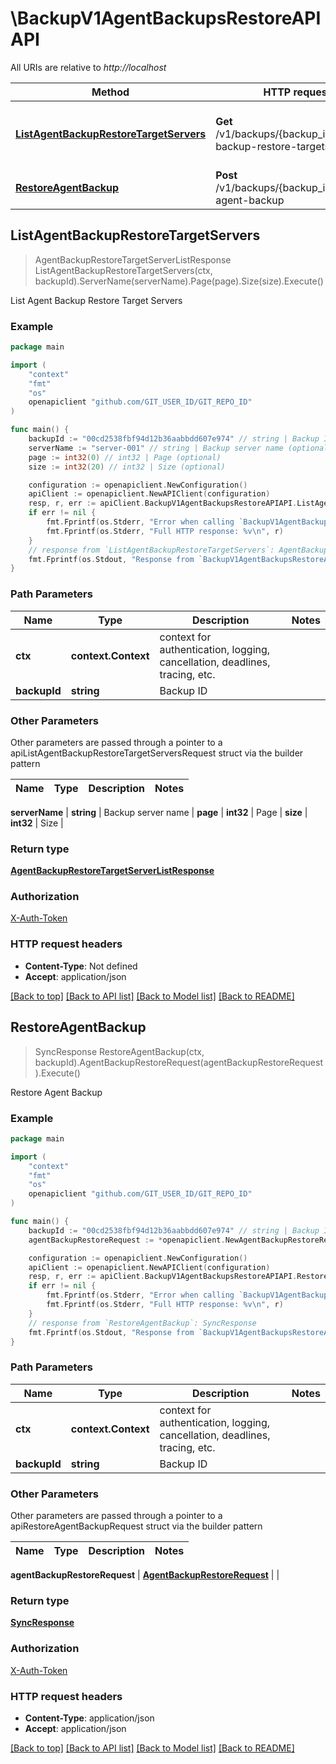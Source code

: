 # \BackupV1AgentBackupsRestoreAPIAPI

All URIs are relative to *http://localhost*

Method | HTTP request | Description
------------- | ------------- | -------------
[**ListAgentBackupRestoreTargetServers**](BackupV1AgentBackupsRestoreAPIAPI.md#ListAgentBackupRestoreTargetServers) | **Get** /v1/backups/{backup_id}/agent-backup-restore-targets | List Agent Backup Restore Target Servers
[**RestoreAgentBackup**](BackupV1AgentBackupsRestoreAPIAPI.md#RestoreAgentBackup) | **Post** /v1/backups/{backup_id}/restore-agent-backup | Restore Agent Backup



## ListAgentBackupRestoreTargetServers

> AgentBackupRestoreTargetServerListResponse ListAgentBackupRestoreTargetServers(ctx, backupId).ServerName(serverName).Page(page).Size(size).Execute()

List Agent Backup Restore Target Servers



### Example

```go
package main

import (
	"context"
	"fmt"
	"os"
	openapiclient "github.com/GIT_USER_ID/GIT_REPO_ID"
)

func main() {
	backupId := "00cd2538fbf94d12b36aabbdd607e974" // string | Backup ID
	serverName := "server-001" // string | Backup server name (optional)
	page := int32(0) // int32 | Page (optional)
	size := int32(20) // int32 | Size (optional)

	configuration := openapiclient.NewConfiguration()
	apiClient := openapiclient.NewAPIClient(configuration)
	resp, r, err := apiClient.BackupV1AgentBackupsRestoreAPIAPI.ListAgentBackupRestoreTargetServers(context.Background(), backupId).ServerName(serverName).Page(page).Size(size).Execute()
	if err != nil {
		fmt.Fprintf(os.Stderr, "Error when calling `BackupV1AgentBackupsRestoreAPIAPI.ListAgentBackupRestoreTargetServers``: %v\n", err)
		fmt.Fprintf(os.Stderr, "Full HTTP response: %v\n", r)
	}
	// response from `ListAgentBackupRestoreTargetServers`: AgentBackupRestoreTargetServerListResponse
	fmt.Fprintf(os.Stdout, "Response from `BackupV1AgentBackupsRestoreAPIAPI.ListAgentBackupRestoreTargetServers`: %v\n", resp)
}
```

### Path Parameters


Name | Type | Description  | Notes
------------- | ------------- | ------------- | -------------
**ctx** | **context.Context** | context for authentication, logging, cancellation, deadlines, tracing, etc.
**backupId** | **string** | Backup ID | 

### Other Parameters

Other parameters are passed through a pointer to a apiListAgentBackupRestoreTargetServersRequest struct via the builder pattern


Name | Type | Description  | Notes
------------- | ------------- | ------------- | -------------

 **serverName** | **string** | Backup server name | 
 **page** | **int32** | Page | 
 **size** | **int32** | Size | 

### Return type

[**AgentBackupRestoreTargetServerListResponse**](AgentBackupRestoreTargetServerListResponse.md)

### Authorization

[X-Auth-Token](../README.md#X-Auth-Token)

### HTTP request headers

- **Content-Type**: Not defined
- **Accept**: application/json

[[Back to top]](#) [[Back to API list]](../README.md#documentation-for-api-endpoints)
[[Back to Model list]](../README.md#documentation-for-models)
[[Back to README]](../README.md)


## RestoreAgentBackup

> SyncResponse RestoreAgentBackup(ctx, backupId).AgentBackupRestoreRequest(agentBackupRestoreRequest).Execute()

Restore Agent Backup



### Example

```go
package main

import (
	"context"
	"fmt"
	"os"
	openapiclient "github.com/GIT_USER_ID/GIT_REPO_ID"
)

func main() {
	backupId := "00cd2538fbf94d12b36aabbdd607e974" // string | Backup ID
	agentBackupRestoreRequest := *openapiclient.NewAgentBackupRestoreRequest([]openapiclient.RestoreFilesystemPath{*openapiclient.NewRestoreFilesystemPath("/data", "/data")}, "89f5ef44-1021-4a5c-8e06-fbb289eac366", "ca1a8e76-af49-40ea-93f8-a5989ffe138b") // AgentBackupRestoreRequest | 

	configuration := openapiclient.NewConfiguration()
	apiClient := openapiclient.NewAPIClient(configuration)
	resp, r, err := apiClient.BackupV1AgentBackupsRestoreAPIAPI.RestoreAgentBackup(context.Background(), backupId).AgentBackupRestoreRequest(agentBackupRestoreRequest).Execute()
	if err != nil {
		fmt.Fprintf(os.Stderr, "Error when calling `BackupV1AgentBackupsRestoreAPIAPI.RestoreAgentBackup``: %v\n", err)
		fmt.Fprintf(os.Stderr, "Full HTTP response: %v\n", r)
	}
	// response from `RestoreAgentBackup`: SyncResponse
	fmt.Fprintf(os.Stdout, "Response from `BackupV1AgentBackupsRestoreAPIAPI.RestoreAgentBackup`: %v\n", resp)
}
```

### Path Parameters


Name | Type | Description  | Notes
------------- | ------------- | ------------- | -------------
**ctx** | **context.Context** | context for authentication, logging, cancellation, deadlines, tracing, etc.
**backupId** | **string** | Backup ID | 

### Other Parameters

Other parameters are passed through a pointer to a apiRestoreAgentBackupRequest struct via the builder pattern


Name | Type | Description  | Notes
------------- | ------------- | ------------- | -------------

 **agentBackupRestoreRequest** | [**AgentBackupRestoreRequest**](AgentBackupRestoreRequest.md) |  | 

### Return type

[**SyncResponse**](SyncResponse.md)

### Authorization

[X-Auth-Token](../README.md#X-Auth-Token)

### HTTP request headers

- **Content-Type**: application/json
- **Accept**: application/json

[[Back to top]](#) [[Back to API list]](../README.md#documentation-for-api-endpoints)
[[Back to Model list]](../README.md#documentation-for-models)
[[Back to README]](../README.md)

